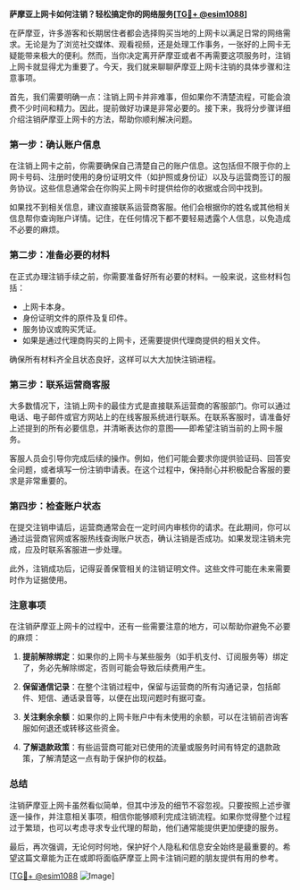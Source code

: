 **萨摩亚上网卡如何注销？轻松搞定你的网络服务[[TG💪+ @esim1088](https://t.me/s/esim1088)]**

在萨摩亚，许多游客和长期居住者都会选择购买当地的上网卡以满足日常的网络需求。无论是为了浏览社交媒体、观看视频，还是处理工作事务，一张好的上网卡无疑能带来极大的便利。然而，当你决定离开萨摩亚或者不再需要这项服务时，注销上网卡就显得尤为重要了。今天，我们就来聊聊萨摩亚上网卡注销的具体步骤和注意事项。

首先，我们需要明确一点：注销上网卡并非难事，但如果你不清楚流程，可能会浪费不少时间和精力。因此，提前做好功课是非常必要的。接下来，我将分步骤详细介绍注销萨摩亚上网卡的方法，帮助你顺利解决问题。

### 第一步：确认账户信息

在注销上网卡之前，你需要确保自己清楚自己的账户信息。这包括但不限于你的上网卡号码、注册时使用的身份证明文件（如护照或身份证）以及与运营商签订的服务协议。这些信息通常会在你购买上网卡时提供给你的收据或合同中找到。

如果找不到相关信息，建议直接联系运营商客服。他们会根据你的姓名或其他相关信息帮你查询账户详情。记住，在任何情况下都不要轻易透露个人信息，以免造成不必要的麻烦。

### 第二步：准备必要的材料

在正式办理注销手续之前，你需要准备好所有必要的材料。一般来说，这些材料包括：

- 上网卡本身。
- 身份证明文件的原件及复印件。
- 服务协议或购买凭证。
- 如果是通过代理商购买的上网卡，还需要提供代理商提供的相关文件。

确保所有材料齐全且状态良好，这样可以大大加快注销进程。

### 第三步：联系运营商客服

大多数情况下，注销上网卡的最佳方式是直接联系运营商的客服部门。你可以通过电话、电子邮件或官方网站上的在线客服系统进行联系。在联系客服时，请准备好上述提到的所有必要信息，并清晰表达你的意图——即希望注销当前的上网卡服务。

客服人员会引导你完成后续的操作。例如，他们可能会要求你提供验证码、回答安全问题，或者填写一份注销申请表。在这个过程中，保持耐心并积极配合客服的要求是非常重要的。

### 第四步：检查账户状态

在提交注销申请后，运营商通常会在一定时间内审核你的请求。在此期间，你可以通过运营商官网或客服热线查询账户状态，确认注销是否成功。如果发现注销未完成，应及时联系客服进一步处理。

此外，注销成功后，记得妥善保管相关的注销证明文件。这些文件可能在未来需要时作为证据使用。

### 注意事项

在注销萨摩亚上网卡的过程中，还有一些需要注意的地方，可以帮助你避免不必要的麻烦：

1. **提前解除绑定**：如果你的上网卡与某些服务（如手机支付、订阅服务等）绑定了，务必先解除绑定，否则可能会导致后续费用产生。
   
2. **保留通信记录**：在整个注销过程中，保留与运营商的所有沟通记录，包括邮件、短信、通话录音等，以便在出现问题时有据可查。

3. **关注剩余余额**：如果你的上网卡账户中有未使用的余额，可以在注销前咨询客服如何退还或转移这些资金。

4. **了解退款政策**：有些运营商可能对已使用的流量或服务时间有特定的退款政策，了解清楚这一点有助于保护你的权益。

### 总结

注销萨摩亚上网卡虽然看似简单，但其中涉及的细节不容忽视。只要按照上述步骤逐一操作，并注意相关事项，相信你能够顺利完成注销流程。如果你觉得整个过程过于繁琐，也可以考虑寻求专业代理的帮助，他们通常能提供更加便捷的服务。

最后，再次强调，无论何时何地，保护好个人隐私和信息安全始终是最重要的。希望这篇文章能为正在或即将面临萨摩亚上网卡注销问题的朋友提供有用的参考。

[[TG💪+ @esim1088](https://t.me/s/esim1088) ![Image](https://i.postimg.cc/4NQfJmqS/Snipaste-2025-05-13-00-14-12.png)]
